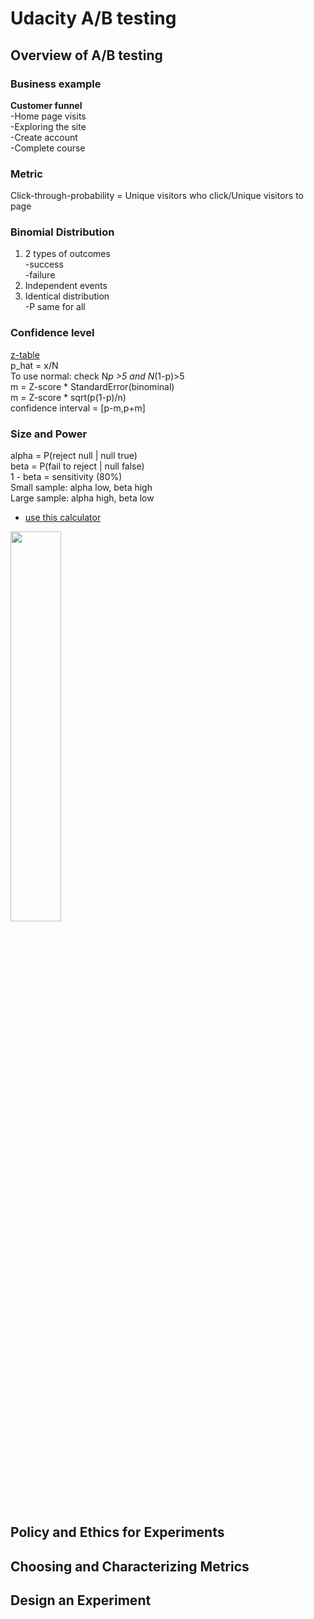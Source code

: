 # Udacity A/B testing

## Overview of A/B testing
### Business example
**Customer funnel**  
-Home page visits  
-Exploring the site  
-Create account  
-Complete course  

### Metric 
Click-through-probability = Unique visitors who click/Unique visitors to page

### Binomial Distribution
1. 2 types of outcomes  
-success  
-failure
2. Independent events
3. Identical distribution  
-P same for all

### Confidence level
[z-table](https://www.had2know.org/academics/normal-distribution-table-z-scores.html)  
p_hat = x/N  
To use normal: check N*p >5 and N*(1-p)>5   
m = Z-score * StandardError(binominal)  
m = Z-score * sqrt(p(1-p)/n)  
confidence interval = [p-m,p+m]  

### Size and Power
alpha = P(reject null | null true)  
beta = P(fail to reject | null false)  
1 - beta = sensitivity (80%)  
Small sample: alpha low, beta high  
Large sample: alpha high, beta low  
- [use this calculator](https://www.evanmiller.org/ab-testing/sample-size.html)

<img src="https://github.com/guowenbin90/Udacity-AB-test/blob/main/significance.png" width=40% height=40%>

## Policy and Ethics for Experiments
## Choosing and Characterizing Metrics
## Design an Experiment
